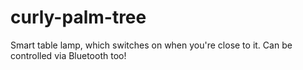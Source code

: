 # curly-palm-tree
Smart table lamp, which switches on when you're close to it. Can be controlled via Bluetooth too!
